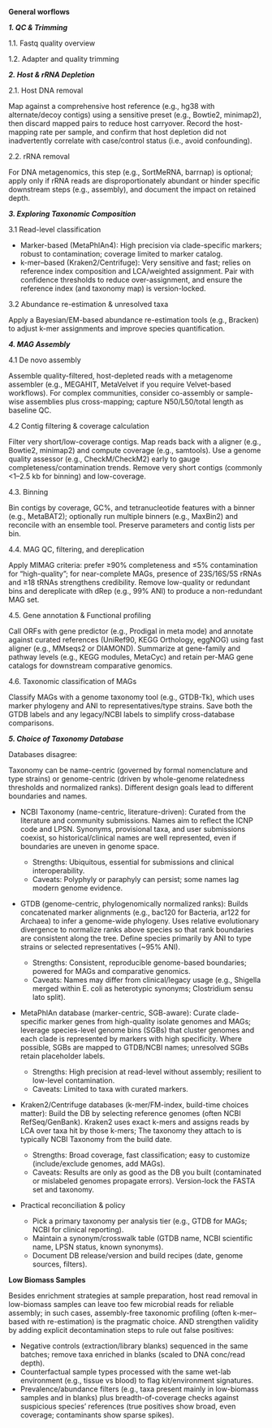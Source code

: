 **General worflows**

***1. QC & Trimming***

1.1. Fastq quality overview 

1.2. Adapter and quality trimming

***2. Host & rRNA Depletion***

2.1. Host DNA removal

Map against a comprehensive host reference (e.g., hg38 with alternate/decoy contigs) using a sensitive preset (e.g., Bowtie2, minimap2), then discard mapped pairs to reduce host carryover. Record the host-mapping rate per sample, and confirm that host depletion did not inadvertently correlate with case/control status (i.e., avoid confounding).

2.2. rRNA removal

For DNA metagenomics, this step (e.g., SortMeRNA, barrnap) is optional; apply only if rRNA reads are disproportionately abundant or hinder specific downstream steps (e.g., assembly), and document the impact on retained depth.

***3. Exploring Taxonomic Composition***

3.1 Read-level classification

- Marker-based (MetaPhlAn4): High precision via clade-specific markers; robust to contamination; coverage limited to marker catalog.
- k-mer–based (Kraken2/Centrifuge): Very sensitive and fast; relies on reference index composition and LCA/weighted assignment. Pair with confidence thresholds to reduce over-assignment, and ensure the reference index (and taxonomy map) is version-locked.
  
3.2 Abundance re-estimation & unresolved taxa

Apply a Bayesian/EM-based abundance re-estimation tools (e.g., Bracken) to adjust k-mer assignments and improve species quantification.

***4.	MAG Assembly***

4.1 De novo assembly

Assemble quality-filtered, host-depleted reads with a metagenome assembler (e.g., MEGAHIT, MetaVelvet if you require Velvet-based workflows). For complex communities, consider co-assembly or sample-wise assemblies plus cross-mapping; capture N50/L50/total length as baseline QC.

4.2 Contig filtering & coverage calculation

Filter very short/low-coverage contigs. Map reads back with a aligner (e.g., Bowtie2, minimap2) and compute coverage (e.g., samtools). Use a genome quality assessor (e.g., CheckM/CheckM2) early to gauge completeness/contamination trends. Remove very short contigs (commonly <1–2.5 kb for binning) and low-coverage. 

4.3. Binning

Bin contigs by coverage, GC%, and tetranucleotide features with a binner (e.g., MetaBAT2); optionally run multiple binners (e.g., MaxBin2) and reconcile with an ensemble tool. Preserve parameters and contig lists per bin.

4.4. MAG QC, filtering, and dereplication

Apply MIMAG criteria: prefer ≥90% completeness and ≤5% contamination for “high-quality”; for near-complete MAGs, presence of 23S/16S/5S rRNAs and ≥18 tRNAs strengthens credibility. Remove low-quality or redundant bins and dereplicate with dRep (e.g., 99% ANI) to produce a non-redundant MAG set.

4.5. Gene annotation & Functional profiling

Call ORFs with gene predictor (e.g., Prodigal in meta mode) and annotate against curated references (UniRef90, KEGG Orthology, eggNOG) using fast aligner (e.g., MMseqs2 or DIAMOND). Summarize at gene-family and pathway levels (e.g., KEGG modules, MetaCyc) and retain per-MAG gene catalogs for downstream comparative genomics.

4.6. Taxonomic classification of MAGs

Classify MAGs with a genome taxonomy tool (e.g., GTDB-Tk), which uses marker phylogeny and ANI to representatives/type strains. Save both the GTDB labels and any legacy/NCBI labels to simplify cross-database comparisons.

***5.	Choice of Taxonomy Database***

Databases disagree:

Taxonomy can be name-centric (governed by formal nomenclature and type strains) or genome-centric (driven by whole-genome relatedness thresholds and normalized ranks). Different design goals lead to different boundaries and names.

- NCBI Taxonomy (name-centric, literature-driven): Curated from the literature and community submissions. Names aim to reflect the ICNP code and LPSN. Synonyms, provisional taxa, and user submissions coexist, so historical/clinical names are well represented, even if boundaries are uneven in genome space.
  - Strengths: Ubiquitous, essential for submissions and clinical interoperability.
  - Caveats: Polyphyly or paraphyly can persist; some names lag modern genome evidence.

- GTDB (genome-centric, phylogenomically normalized ranks): Builds concatenated marker alignments (e.g., bac120 for Bacteria, ar122 for Archaea) to infer a genome-wide phylogeny. Uses relative evolutionary divergence to normalize ranks above species so that rank boundaries are consistent along the tree. Define species primarily by ANI to type strains or selected representatives (~95% ANI).
  - Strengths: Consistent, reproducible genome-based boundaries; powered for MAGs and comparative genomics.
  - Caveats: Names may differ from clinical/legacy usage (e.g., Shigella merged within E. coli as heterotypic synonyms; Clostridium sensu lato split).

- MetaPhlAn database (marker-centric, SGB-aware): Curate clade-specific marker genes from high-quality isolate genomes and MAGs; leverage species-level genome bins (SGBs) that cluster genomes and each clade is represented by markers with high specificity. Where possible, SGBs are mapped to GTDB/NCBI names; unresolved SGBs retain placeholder labels.
  - Strengths: High precision at read-level without assembly; resilient to low-level contamination.
  - Caveats: Limited to taxa with curated markers.

- Kraken2/Centrifuge databases (k-mer/FM-index, build-time choices matter): Build the DB by selecting reference genomes (often NCBI RefSeq/GenBank). Kraken2 uses exact k-mers and assigns reads by LCA over taxa hit by those k-mers; The taxonomy they attach to is typically NCBI Taxonomy from the build date.
  - Strengths: Broad coverage, fast classification; easy to customize (include/exclude genomes, add MAGs).
  - Caveats: Results are only as good as the DB you built (contaminated or mislabeled genomes propagate errors). Version-lock the FASTA set and taxonomy.

- Practical reconciliation & policy
  - Pick a primary taxonomy per analysis tier (e.g., GTDB for MAGs; NCBI for clinical reporting).
  - Maintain a synonym/crosswalk table (GTDB name, NCBI scientific name, LPSN status, known synonyms).
  - Document DB release/version and build recipes (date, genome sources, filters).

**Low Biomass Samples**

Besides enrichment strategies at sample preparation, host read removal in low-biomass samples can leave too few microbial reads for reliable assembly; in such cases, assembly-free taxonomic profiling (often k-mer–based with re-estimation) is the pragmatic choice. AND strengthen validity by adding explicit decontamination steps to rule out false positives:

- Negative controls (extraction/library blanks) sequenced in the same batches; remove taxa enriched in blanks (scaled to DNA conc/read depth).
- Counterfactual sample types processed with the same wet-lab environment (e.g., tissue vs blood) to flag kit/environment signatures.
- Prevalence/abundance filters (e.g., taxa present mainly in low-biomass samples and in blanks) plus breadth-of-coverage checks against suspicious species’ references (true positives show broad, even coverage; contaminants show sparse spikes).
